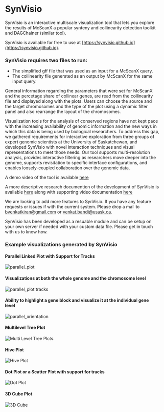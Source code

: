 # SynVisio
SynVisio is an interactive multiscale visualization tool that lets you explore the results of McScanX a popular synteny and collinearity detection toolkit and DAGChainer (similar tool).

SynVisio is available for free to use at [https://synvisio.github.io](https://synvisio.github.io).

### SynVisio requires two files to run:
- The simplified gff file that was used as an input for a McScanX query.
- The collinearity file generated as an output by McScanX for the same input query.

General information regarding the parameters that were set for McScanX and the percetage share of collinear genes, are read from the collinearity file and displayed along with the plots. Users can choose the source and the target chromosomes and the type of the plot using a dynamic filter panel and also rearrange the layout of the chromosomes.

Visualization tools for the analysis of conserved regions have not kept pace with the increasing availability of genomic information and the new ways in which this data is being used by biological researchers. To address this gap, we gathered requirements for interactive exploration from three groups of expert genomic scientists at the University of Saskatchewan, and developed SynVisio with novel interaction techniques and visual representations to meet those needs. Our tool supports multi-resolution analysis, provides interactive filtering as researchers move deeper into the genome, supports revisitation to specific interface configurations, and enables loosely-coupled collaboration over the genomic data.

A demo video of the tool is available [here](https://www.youtube.com/watch?v=83ep_AuMWak)

A more descriptive research documention of the development of SynVisio is available [here](https://openreview.net/pdf?id=7-C5VJWbnI)
along with supporting video documentation [here](https://openreview.net/attachment?id=7-C5VJWbnI&name=supplemental_video)

We are looking to add more features to SynVisio. If you have any feature requests or issues if with the current system. Please drop a mail to bvenkatkiran@gmail.com or venkat.bandi@usask.ca.

SynVisio has been developed as a resuable module and can be setup on your own server if needed with your custom data file. Please get in touch with us to know how.

### Example visualizations generated by SynVisio

#### Parallel Linked Plot with Support for Tracks
![parallel_plot](https://github.com/kiranbandi/synvisio/blob/master/build/assets/img/demo/1.png)

#### Visualizations at both the whole genome and the chromosome level
![parallel_plot tracks](https://github.com/kiranbandi/synvisio/blob/master/build/assets/img/demo/2.png)

#### Ability to highlight a gene block and visualize it at the individual gene level
![parallel_orientation](https://github.com/kiranbandi/synvisio/blob/master/build/assets/img/demo/3.png)

#### Multilevel Tree Plot
![Multi Level Tree Plots](https://github.com/kiranbandi/synvisio/blob/master/build/assets/img/demo/4.png)

#### Hive Plot
![Hive Plot](https://github.com/kiranbandi/synvisio/blob/master/build/assets/img/demo/5.png)

#### Dot Plot or a Scatter Plot with support for tracks
![Dot Plot](https://github.com/kiranbandi/synvisio/blob/master/build/assets/img/demo/6.png)

#### 3D Cube Plot
![3D Cube](https://github.com/kiranbandi/synvisio/blob/master/build/assets/img/demo/7.png)

